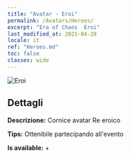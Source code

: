 ```yaml
---
title: "Avatar - Eroi"
permalink: /Avatars/Heroes/
excerpt: "Era of Chaos  Eroi"
last_modified_at: 2021-04-28
locale: it
ref: "Heroes.md"
toc: false
classes: wide
---
```

 ![Eroi](/images/a/avatarFrame_49.png)

## Dettagli

 **Descrizione:** Cornice avatar Re eroico 

 **Tips:** Ottenibile partecipando all'evento 

 **Is available:**  + 

